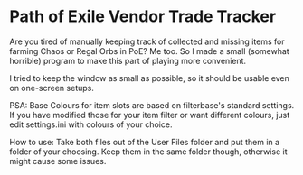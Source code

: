 # Path of Exile Vendor Trade Tracker

Are you tired of manually keeping track of collected and missing items for farming Chaos or Regal Orbs in PoE?
Me too. So I made a small (somewhat horrible) program to make this part of playing more convenient.

I tried to keep the window as small as possible, so it should be usable even on one-screen setups.

PSA: Base Colours for item slots are based on filterbase's standard settings. If you have modified those for your item filter or want different colours, just edit settings.ini with colours of your choice.

How to use: Take both files out of the User Files folder and put them in a folder of your choosing. Keep them in the same folder though, otherwise it might cause some issues.

